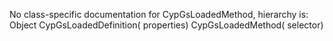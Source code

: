 No class-specific documentation for CypGsLoadedMethod, hierarchy is: 
Object
  CypGsLoadedDefinition( properties)
    CypGsLoadedMethod( selector)
